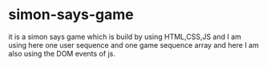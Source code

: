 # simon-says-game
it is a simon says game which is build by using HTML,CSS,JS and I am using here one user sequence and one game sequence array and here I am also using the DOM events of js.
